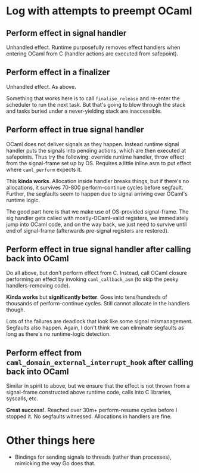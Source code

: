 # Log with attempts to preempt OCaml


## Perform effect in signal handler

Unhandled effect. Runtime purposefully removes effect handlers when entering OCaml from C (handler actions are executed from safepoint). 

## Perform effect in a finalizer

Unhandled effect. As above. 

Something that works here is to call `finalise_release` and re-enter the scheduler to run the next task. But that's going to blow through the stack and tasks buried under a never-yielding stack are inaccessible. 

## Perform effect in true signal handler

OCaml does not deliver signals as they happen. Instead runtime signal handler puts the signals into pending actions, which are then executed at safepoints. Thus try the following: override runtime handler, throw effect from the signal-frame set up by OS. Requires a little inline asm to put effect where `caml_perform` expects it. 

This **kinda works**. Allocation inside handler breaks things, but if there's no allocations, it survives 70-800 perform-continue cycles before segfault. Further, the segfaults seem to happen due to signal arriving over OCaml's runtime logic. 

The good part here is that we make use of OS-provided signal-frame. The sig handler gets called with mostly-OCaml-valid registers, we immediately jump into OCaml code, and on the way back, we just need to survive until end of signal-frame (afterwards pre-signal registers are restored). 

## Perform effect in true signal handler after calling back into OCaml

Do all above, but don't perform effect from C. Instead, call OCaml closure performing an effect by invoking `caml_callback_asm` (to skip the pesky handlers-removing code). 

**Kinda works** but **significantly better**. Goes into tens/hundreds of thousands of perform-continue cycles. Still cannot allocate in the handlers though. 

Lots of the failures are deadlock that look like some signal mismanagement. Segfaults also happen. Again, I don't think we can eliminate segfaults as long as there's no runtime-logic detection.

## Perform effect from `caml_domain_external_interrupt_hook` after calling back into OCaml

Similar in spirit to above, but we ensure that the effect is not thrown from a signal-frame constructed above runtime code, calls into C libraries, syscalls, etc.


**Great success!**. Reached over 30m+ perform-resume cycles before I stopped it. No segfaults witnessed. Allocations in handlers are fine.

# Other things here

* Bindings for sending signals to threads (rather than processes), mimicking the way Go does that.